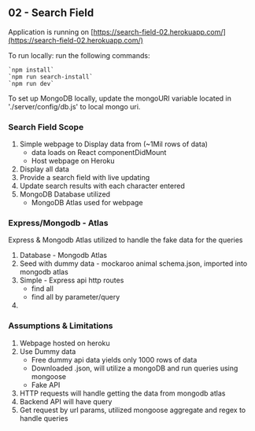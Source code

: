 ## 02 - Search Field

Application is running on [https://search-field-02.herokuapp.com/](https://search-field-02.herokuapp.com/)

To run locally: run the following commands:
    
    `npm install`
    `npm run search-install`
    `npm run dev`

To set up MongoDB locally, update the mongoURI variable located in './server/config/db.js' to local mongo uri.

### Search Field Scope
1. Simple webpage to Display data from (~1Mil rows of data)
    - data loads on React componentDidMount
    - Host webpage on Heroku
2. Display all data
3. Provide a search field with live updating
4. Update search results with each character entered
5. MongoDB Database utilized
    - MongoDB Atlas used for webpage

### Express/Mongodb - Atlas
Express & Mongodb Atlas utilized to handle the fake data for the queries
1. Database - Mongodb Atlas
2. Seed with dummy data - mockaroo animal schema.json, imported into mongodb atlas
3. Simple - Express api http routes
    - find all
    - find all by parameter/query
4. 

### Assumptions & Limitations
1. Webpage hosted on heroku
2. Use Dummy data
    - Free dummy api data yields only 1000 rows of data
    - Downloaded .json, will utilize a mongoDB and run queries using mongoose
    - Fake API
3. HTTP requests will handle getting the data from mongodb atlas
4. Backend API will have query
5. Get request by url params, utilized mongoose aggregate and regex to handle queries
 


